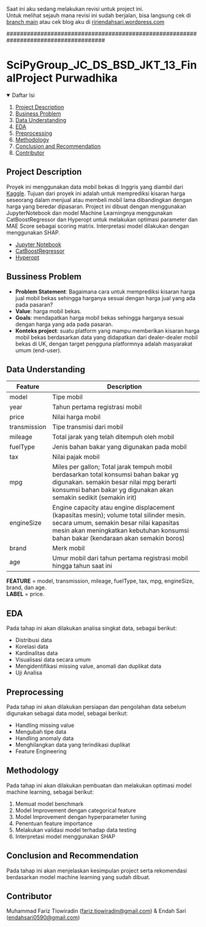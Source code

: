 Saat ini aku sedang melakukan revisi untuk project ini. \
Untuk melihat sejauh mana revisi ini sudah berjalan, bisa langsung cek di <a href="https://github.com/riensa/used_car_price_prediction/tree/main">branch main</a> atau cek blog aku di <a href="https://ririendahsari.wordpress.com/">ririendahsari.wordpress.com</a>

#####################################################################################

# SciPyGroup_JC_DS_BSD_JKT_13_FinalProject Purwadhika

<!-- TABLE OF CONTENTS -->
<details open="open">
  <summary>Daftar Isi</summary>
  <ol>
    <li>
      <a href="#project-description">Project Description</a>
    </li>
    <li>
      <a href="#bussiness-problem">Business Problem</a>
    </li>
    <li>
      <a href="#data-understanding">Data Understanding</a>
    </li>
    <li><a href="#eda">EDA</a></li>
    <li><a href="#preprocessing">Preprocessing</a></li>
    <li><a href="#methodology">Methodology</a></li>
    <li><a href="#conclusion-and-recommendation">Conclusion and Recommendation</a></li>
    <li><a href="#contributor">Contributor</a></li>
  </ol>
</details>


<!-- project description -->
## Project Description

Proyek ini menggunakan data mobil bekas di Inggris yang diambil dari <a href="https://www.kaggle.com/adityadesai13/used-car-dataset-ford-and-mercedes?select=audi.csv">Kaggle</a>. 
Tujuan dari proyek ini adalah untuk memprediksi kisaran harga seseorang dalam menjual atau membeli mobil lama dibandingkan dengan harga yang beredar dipasaran. 
Project ini dibuat dengan menggunakan JupyterNotebook dan model Machine Learningnya menggunakan CatBoostRegressor dan Hyperopt untuk melakukan optimasi parameter 
dan MAE Score sebagai scoring matrix. Interpretasi model dilakukan dengan menggunakan SHAP.
* [Jupyter Notebook](https://jupyter.org/)
* [CatBoostRegressor](https://catboost.ai/)
* [Hyperopt](http://hyperopt.github.io/hyperopt/)


<!-- bussiness problem -->
## Bussiness Problem

* **Problem Statement**: Bagaimana cara untuk memprediksi kisaran harga jual mobil bekas sehingga harganya sesuai dengan harga jual yang ada pada pasaran?
* **Value**: harga mobil bekas.
* **Goals**: mendapatkan harga mobil bekas sehingga harganya sesuai dengan harga yang ada pada pasaran.
* **Konteks project**: suatu platform yang mampu memberikan kisaran harga mobil bekas berdasarkan data yang didapatkan dari dealer-dealer mobil bekas di UK, dengan target pengguna platformnya adalah masyarakat umum (end-user).



<!-- data understanding -->
## Data Understanding

| Feature      	| Description                                                                                                                                                                                                               	|
|--------------	|---------------------------------------------------------------------------------------------------------------------------------------------------------------------------------------------------------------------------	|
| model        	| Tipe mobil                                                                                                                                                                                                                	|
| year         	| Tahun pertama registrasi mobil                                                                                                                                                                                            	|
| price        	| Nilai harga mobil                                                                                                                                                                                                         	|
| transmission 	| Tipe transmisi dari mobil                                                                                                                                                                                                 	|
| mileage      	| Total jarak yang telah ditempuh oleh mobil                                                                                                                                                                                	|
| fuelType     	| Jenis bahan bakar yang digunakan pada mobil                                                                                                                                                                               	|
| tax          	| Nilai pajak mobil                                                                                                                                                                                                         	|
| mpg          	| Miles per gallon; Total jarak tempuh mobil berdasarkan total konsumsi bahan bakar yg digunakan. semakin besar nilai mpg berarti konsumsi bahan bakar yg digunakan akan semakin sedikit (semakin irit)                     	|
| engineSize   	| Engine capacity atau engine displacement (kapasitas mesin); volume total silinder mesin. secara umum, semakin besar nilai kapasitas mesin akan meningkatkan kebutuhan konsumsi bahan bakar (kendaraan akan semakin boros) 	|
| brand        	| Merk mobil                                                                                                                                                                                                                	|
| age          	| Umur mobil dari tahun pertama registrasi mobil hingga tahun saat ini                                                                                                                                                      	|


**FEATURE** = model, transmission, mileage, fuelType, tax, mpg, engineSize, brand, dan age. \
**LABEL** = price.


<!-- eda -->
## EDA

Pada tahap ini akan dilakukan analisa singkat data, sebagai berikut:
* Distribusi data 
* Korelasi data
* Kardinalitas data
* Visualisasi data secara umum
* Mengidentifikasi missing value, anomali dan duplikat data
* Uji Analisa



<!-- preprocessing -->

## Preprocessing
Pada tahap ini akan dilakukan persiapan dan pengolahan data sebelum digunakan sebagai data model, sebagai berikut: 
* Handling missing value
* Mengubah tipe data
* Handling anomaly data
* Menghilangkan data yang terindikasi duplikat
* Feature Engineering


<!-- Methodology -->

## Methodology
Pada tahap ini akan dilakukan pembuatan dan melakukan optimasi model machine learning, sebagai berikut:
1. Memuat model benchmark
2. Model Improvement dengan categorical feature
3. Model Improvement dengan hyperparameter tuning
4. Penentuan feature importance
5. Melakukan validasi model terhadap data testing 
6. Interpretasi model menggunakan SHAP



<!-- conclusion recommendation -->
## Conclusion and Recommendation

Pada tahap ini akan menjelaskan kesimpulan project serta rekomendasi berdasarkan model machine learning yang sudah dibuat.


<!-- contributor -->
## Contributor

Muhammad Fariz Tiowiradin (fariz.tiowiradin@gmail.com) & Endah Sari (endahsari0590@gmail.com)
